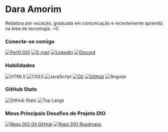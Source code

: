 
# Dara Amorim 
Redatora por vocação, graduada em comunicação e recentemente aprendiz na área de tecnologia. =D 

### Conecte-se comigo
[![Perfil DIO](https://img.shields.io/badge/-Meu%20Perfil%20na%20DIO-30A3DC?style=for-the-badge)](https://www.dio.me/users/daraamorim79)
[![E-mail](https://img.shields.io/badge/-Email-000?style=for-the-badge&logo=microsoft-outlook&logoColor=E94D5F)](mailto:daraamorim79@gmail.com)
[![LinkedIn](https://img.shields.io/badge/-LinkedIn-000?style=for-the-badge&logo=linkedin&logoColor=30A3DC)](https://www.linkedin.com/in/dara-amorim-742b29103/)
[![Discord](https://img.shields.io/badge/Discord-000?style=for-the-badge&logo=discord)](https://www.discordapp.com/users/xmiss0x)

### Habilidades
![HTML5](https://img.shields.io/badge/HTML-000?style=for-the-badge&logo=html5&logoColor=30A3DC)
![CSS3](https://img.shields.io/badge/CSS3-000?style=for-the-badge&logo=css3&logoColor=E94D5F)
![JavaScript](https://img.shields.io/badge/JavaScript-000?style=for-the-badge&logo=javascript&logoColor=30A3DC)
[![Git](https://img.shields.io/badge/Git-000?style=for-the-badge&logo=git&logoColor=E94D5F)](https://git-scm.com/doc) 
[![GitHub](https://img.shields.io/badge/GitHub-000?style=for-the-badge&logo=github&logoColor=30A3DC)](https://docs.github.com/)
![Angular](https://img.shields.io/badge/Angular-000?style=for-the-badge&logo=angular&logoColor=C3002F)

### GitHub Stats
![GitHub Stats](https://github-readme-stats.vercel.app/api?username=Misss0x&theme=transparent&bg_color=483D8B&border_color=0F8F8FFF&show_icons=true&icon_color=999&title_color=F8F8FF&text_color=FFF)
![Top Langs](https://github-readme-stats-git-masterrstaa-rickstaa.vercel.app/api/top-langs/?username=Misss0x&layout=compact&bg_color=E6E6FA&border_color=&title_color=4B0082&text_color=FF)

### Meus Principais Desafios de Projeto DIO
[![Repo DIO Git GitHub](https://github-readme-stats.vercel.app/api/pin/?username=elidianaandrade&repo=dio-lab-open-source&bg_color=483D8B&border_color=483D8B&show_icons=true&icon_color=30A3DC&title_color=F8F8FF&text_color=FFF)](https://github.com/Misss0x/dio-lab-open-source)
[![Repo DIO Roadmaps](https://github-readme-stats.vercel.app/api/pin/?username=digitalinnovationone&repo=roadmaps&bg_color=483D8B&border_color=30A3DC&show_icons=true&icon_color=30A3DC&title_color=F8F8FF&text_color=FFF)](https://github.com/digitalinnovationone/roadmaps)

